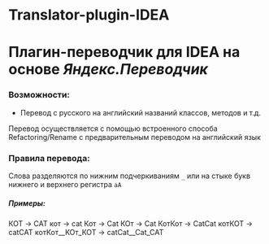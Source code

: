 # Translator-plugin-IDEA
Плагин-переводчик для IDEA на основе _Яндекс.Переводчик_
========================================================
### Возможности:
- Перевод с русского на английский названий классов, методов и т.д.

Перевод осуществляется с помощью встроенного способа Refactoring/Rename
с предварительным переводом на английский язык

### Правила перевода:
Слова разделяются по нижним подчеркиваниям `_` или на стыке букв нижнего 
и верхнего регистра `aA`

##### Примеры:
КОТ -> CAT
кот -> cat
Кот -> Cat
КОт -> Cat
КотКот -> CatCat
котКОТ -> catCAT
котКот\_\_КОт\_КОТ -> catCat\_\_Cat\_CAT

